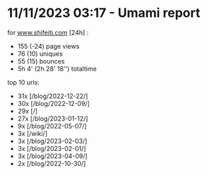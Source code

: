 # 11/11/2023 03:17 - Umami report
for www.shifeiti.com [24h] :

 - 155 (-24) page views
 - 76 (10) uniques
 - 55 (15) bounces
 - 5h 4'  (2h 28' 18'') totaltime


top 10 urls:
 - 31x [/blog/2022-12-22/]
 - 30x [/blog/2022-12-09/]
 - 29x [/]
 - 27x [/blog/2023-01-12/]
 - 9x [/blog/2022-05-07/]
 - 3x [/wiki/]
 - 3x [/blog/2023-02-03/]
 - 3x [/blog/2023-02-01/]
 - 3x [/blog/2023-04-09/]
 - 2x [/blog/2022-10-30/]


